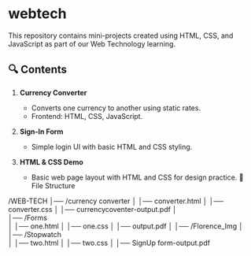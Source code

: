 # webtech
This repository contains mini-projects created using HTML, CSS, and JavaScript as part of our Web Technology learning.

## 🔍 Contents

1. **Currency Converter**
   - Converts one currency to another using static rates.
   - Frontend: HTML, CSS, JavaScript.

2. **Sign-In Form**
   - Simple login UI with basic HTML and CSS styling.

3. **HTML & CSS Demo**
   - Basic web page layout with HTML and CSS for design practice.
📂 File Structure

/WEB-TECH
│── /currency converter
│   │── converter.html
│   │── converter.css
│   │── currencycoventer-output.pdf
│  
│── /Forms  
│   │── one.html
│   │── one.css
│   │── output.pdf
│   │── /Florence_Img
│  
│── /Stopwatch  
│   │── two.html
│   │── two.css
│   │── SignUp form-output.pdf
